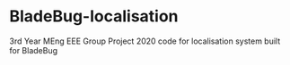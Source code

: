 # BladeBug-localisation
3rd Year MEng EEE Group Project 2020 code for localisation system built for BladeBug
